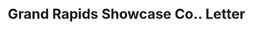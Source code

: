 ---
doi: 10.7916/D8SB5HRK
date_other: '1906'
date_other_textual: '1906'
form: correspondence
genre:
- Letters (correspondence)
name:
- Grand Rapids Showcase Co.
object_in_context_url: https://biggert.cul.columbia.edu/items/view/ave_biggert_00628
subject_hierarchical_geographic:
- Grand Rapids, Michigan, United States
subject_name:
- Grand Rapids Showcase Co.
title: Grand Rapids Showcase Co.. Letter
sort_title: Grand Rapids Showcase Co.. Letter
call_number: ave_biggert_00628
coordinates:
- 42.96125,-85.65571944444444
pid: ave_biggert_00628
identifiers: ave_biggert_00628
thumbnail: https://derivativo-1.library.columbia.edu/iiif/2/ldpd:343552/full/!256,256/0/native.jpg
permalink: /biggert/ave_biggert_00628/
layout: iiif-image-page
---